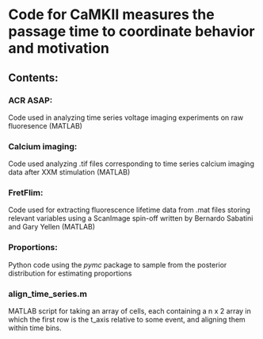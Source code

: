# Code for CaMKII measures the passage time to coordinate behavior and motivation

## Contents:

### ACR ASAP:
Code used in analyzing time series voltage imaging experiments on raw fluoresence (MATLAB)

### Calcium imaging:
Code used analyzing .tif files corresponding to time series calcium imaging data after XXM stimulation (MATLAB)

### FretFlim:
Code used for extracting fluorescence lifetime data from .mat files storing relevant variables using a ScanImage spin-off written by Bernardo Sabatini and Gary Yellen (MATLAB)

### Proportions:
Python code using the *pymc* package to sample from the posterior distribution for estimating proportions

### align_time_series.m
MATLAB script for taking an array of cells, each containing a n x 2 array in which the first row is the t_axis relative to some event, and aligning them within time bins.
